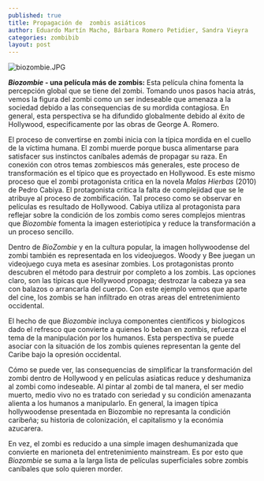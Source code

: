 ```yaml
---
published: true
title: Propagación de  zombis asiáticos
author: Eduardo Martín Macho, Bárbara Romero Petidier, Sandra Vieyra
categories: zombibib
layout: post
---
```


![biozombie.JPG]({{site.baseurl}}/images/biozombie.JPG)  

**_Biozombie_ - una película más de zombis:** Esta película china fomenta la percepción global que se tiene del zombi. Tomando unos pasos hacia atrás, vemos la figura del zombi como un ser indeseable que amenaza a la sociedad debido a las consequencias de su mordida contagiosa. En general, esta perspectiva se ha difundido globalmente debido al éxito de Hollywood, especificamente por las obras de George A. Romero. 

El proceso de convertirse en zombi inicia con la típica mordida en el cuello de la víctima humana. El zombi muerde porque busca alimentarse para satisfacer sus instinctos caníbales además de propagar su raza. En conexión con otros temas zombiescos más generales, este proceso de transformación es el típico que es proyectado en Hollywood. Es este mismo proceso que el zombi protagonista critica en la novela _Malas Hierbas_ (2010) de Pedro Cabiya. El protagonista critica la falta de complejidad que se le atribuye al proceso de zombificación. Tal proceso como se observar en películas es resultado de Hollywood. Cabiya utiliza al protagonista para reflejar
sobre la condición de los zombis como seres complejos mientras que _Biozombie_ fomenta la imagen esteriotípica y reduce la transformación a un proceso sencillo. 

Dentro de _BioZombie_ y en la cultura popular, la imagen hollywoodense del zombi también es representada en los videojuegos. Woody y Bee juegan un videojuego cuya meta es asesinar zombies. Los protagonistas pronto descubren el método para destruir por completo a los zombis. Las opciones claro, son las típicas que Hollywood propaga; destrozar la cabeza ya sea con balazos o arrancarla  del cuerpo. Con este ejemplo vemos que aparte del cine, los zombis se han infiltrado en otras areas del entretenimiento occidental. 

El hecho de que _Biozombie_ incluya componentes científicos y biologicos dado el refresco que convierte a quienes lo beban en zombis, refuerza el tema de la manipulación por los humanos. Esta perspectiva se puede asociar con la situación de los zombis quienes representan la gente del Caribe bajo la opresión occidental. 

Cómo se puede ver, las consequencias de simplificar la transformación del zombi dentro de Hollywood y en películas asiaticas reduce y deshumaniza al zombi como indeseable. Al pintar al zombi de tal manera, el ser medio muerto, medio vivo no es tratado con seriedad y su condición amenazanta alienta a los humanos a manipularlo. En general, la imagen típica hollywoodense presentada en Biozombie no represanta la condición caribeña; su historia de colonización, el capitalismo y la económia azucarera. 

En vez, el zombi es reducido a una simple imagen deshumanizada que convierte en marioneta del entretenimiento mainstream. Es por esto que _Biozombie_ se suma a la larga lista de películas superficiales sobre zombis caníbales que solo quieren morder.
